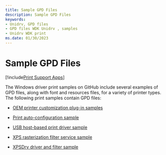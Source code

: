 ```yaml
---
title: Sample GPD Files
description: Sample GPD Files
keywords:
- Unidrv, GPD files
- GPD files WDK Unidrv , samples
- Unidrv WDK print
ms.date: 01/30/2023
---
```


# Sample GPD Files

[!include[Print Support Apps](../includes/print-support-apps.md)]

The Windows driver print samples on GitHub include several examples of GPD files, along with font and resources files, for a variety of printer types. The following print samples contain GPD files:

- [OEM printer customization plug-in samples](/samples/microsoft/windows-driver-samples/oem-printer-customization-plug-in-samples)

- [Print auto-configuration sample](/samples/microsoft/windows-driver-samples/print-auto-configuration-sample)

- [USB host-based print driver sample](/samples/microsoft/windows-driver-samples/usb-host-based-print-driver-sample)

- [XPS rasterization filter service sample](/samples/microsoft/windows-driver-samples/xps-rasterization-filter-service-sample)

- [XPSDrv driver and filter sample](/samples/microsoft/windows-driver-samples/xpsdrv-driver-and-filter-sample)
